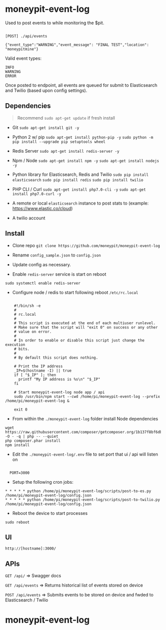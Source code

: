 # moneypit-event-log

Used to post events to while monitoring the $pit.  

```

[POST] ./api/events

{"event_type":"WARNING","event_message": "FINAL TEST","location": "moneypitmine"}

```

Valid event types:

```
INFO
WARNING
ERROR
```

Once posted to endpoint, all events are queued for submit to Elasticsearch and Twilio (based upon config settings).

## Dependencies
>
> Recommend  `sudo apt-get update` if fresh install

- Git
   `sudo apt-get install git -y`

- Python 2 w/ pip
  `sudo apt-get install python-pip -y`
  `sudo python -m pip install --upgrade pip setuptools wheel`

- Redis Server
   `sudo apt-get install redis-server -y`

- Npm / Node
   `sudo apt-get install npm -y`
   `sudo apt-get install nodejs -y`

- Python library for Elasticsearch, Redis and Twilio
  `sudo pip install elasticsearch`
  `sudo pip install redis`
  `sudo pip install twilio`

- PHP CLI / Curl
  `sudo apt-get install php7.0-cli -y`
  `sudo apt-get install php7.0-curl -y`

- A remote or local `elasticsearch` instance to post stats to (example: https://www.elastic.co/cloud)
- A twilio account

## Install

- Clone repo `git clone https://github.com/moneypit/moneypit-event-log`

- Rename `config_sample.json` to `config.json`

- Update config as necessary.

- Enable `redis-server` service is start on reboot

`sudo systemctl enable redis-server`

- Configure node / redis to start following reboot `/etc/rc.local`

```

	#!/bin/sh -e
	#
	# rc.local
	#
	# This script is executed at the end of each multiuser runlevel.
	# Make sure that the script will "exit 0" on success or any other
	# value on error.
	#
	# In order to enable or disable this script just change the execution
	# bits.
	#
	# By default this script does nothing.

	# Print the IP address
	_IP=$(hostname -I) || true
	if [ "$_IP" ]; then
	  printf "My IP address is %s\n" "$_IP"
	fi

	# Start moneypit-event-log node app / api
	sudo /usr/bin/npm start --cwd /home/pi/moneypit-event-log --prefix /home/pi/moneypit-event-log &

	exit 0

```

- From within the `./moneypit-event-log` folder install Node dependencies

```
wget https://raw.githubusercontent.com/composer/getcomposer.org/1b137f8bf6db3e79a38a5bc45324414a6b1f9df2/web/installer -O - -q | php -- --quiet
php composer.phar install
npm install

```

- Edit the `./moneypit-event-log/.env` file to set port that ui / api will listen on

```

  PORT=3000

```

- Setup the following cron jobs:

```
* * * * * python /home/pi/moneypit-event-log/scripts/post-to-es.py /home/pi/moneypit-event-log/config.json
* * * * * python /home/pi/moneypit-event-log/scripts/post-to-twilio.py /home/pi/moneypit-event-log/config.json
```

- Reboot the device to start processes

```
sudo reboot
```

## UI

`http://[hostname]:3000/`

## APIs

`GET /api/` => Swagger docs

`GET /api/events` => Returns historical list of events stored on device

`POST /api/events` => Submits events to be stored on device and fwded to Elasticsearch / Twilio
# moneypit-event-log
